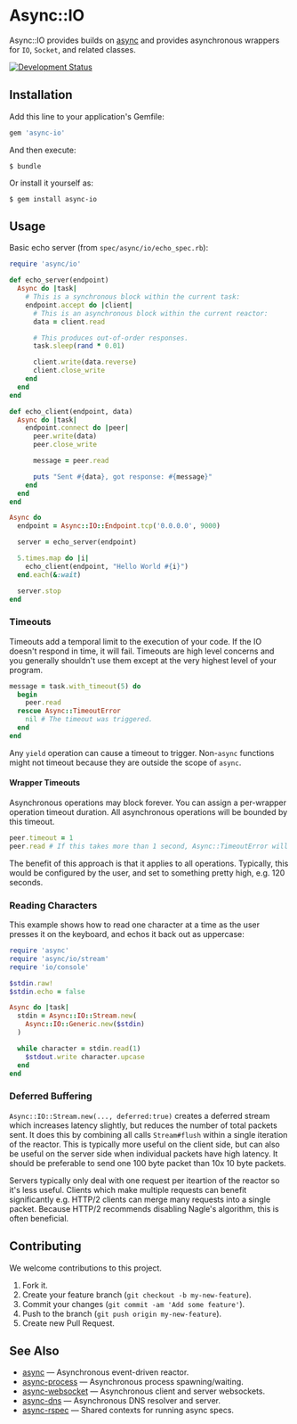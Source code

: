 # Async::IO

Async::IO provides builds on [async](https://github.com/socketry/async) and provides asynchronous wrappers for `IO`, `Socket`, and related classes.

[![Development Status](https://github.com/socketry/async-io/workflows/Test/badge.svg)](https://github.com/socketry/async-io/actions?workflow=Test)

## Installation

Add this line to your application's Gemfile:

``` ruby
gem 'async-io'
```

And then execute:

    $ bundle

Or install it yourself as:

    $ gem install async-io

## Usage

Basic echo server (from `spec/async/io/echo_spec.rb`):

``` ruby
require 'async/io'

def echo_server(endpoint)
  Async do |task|
    # This is a synchronous block within the current task:
    endpoint.accept do |client|
      # This is an asynchronous block within the current reactor:
      data = client.read

      # This produces out-of-order responses.
      task.sleep(rand * 0.01)

      client.write(data.reverse)
      client.close_write
    end
  end
end

def echo_client(endpoint, data)
  Async do |task|
    endpoint.connect do |peer|
      peer.write(data)
      peer.close_write

      message = peer.read

      puts "Sent #{data}, got response: #{message}"
    end
  end
end

Async do
  endpoint = Async::IO::Endpoint.tcp('0.0.0.0', 9000)

  server = echo_server(endpoint)

  5.times.map do |i|
    echo_client(endpoint, "Hello World #{i}")
  end.each(&:wait)

  server.stop
end
```

### Timeouts

Timeouts add a temporal limit to the execution of your code. If the IO doesn't respond in time, it will fail. Timeouts are high level concerns and you generally shouldn't use them except at the very highest level of your program.

``` ruby
message = task.with_timeout(5) do
  begin
    peer.read
  rescue Async::TimeoutError
    nil # The timeout was triggered.
  end
end
```

Any `yield` operation can cause a timeout to trigger. Non-`async` functions might not timeout because they are outside the scope of `async`.

#### Wrapper Timeouts

Asynchronous operations may block forever. You can assign a per-wrapper operation timeout duration. All asynchronous operations will be bounded by this timeout.

``` ruby
peer.timeout = 1
peer.read # If this takes more than 1 second, Async::TimeoutError will be raised.
```

The benefit of this approach is that it applies to all operations. Typically, this would be configured by the user, and set to something pretty high, e.g. 120 seconds.

### Reading Characters

This example shows how to read one character at a time as the user presses it on the keyboard, and echos it back out as uppercase:

``` ruby
require 'async'
require 'async/io/stream'
require 'io/console'

$stdin.raw!
$stdin.echo = false

Async do |task|
  stdin = Async::IO::Stream.new(
    Async::IO::Generic.new($stdin)
  )

  while character = stdin.read(1)
    $stdout.write character.upcase
  end
end
```

### Deferred Buffering

`Async::IO::Stream.new(..., deferred:true)` creates a deferred stream which increases latency slightly, but reduces the number of total packets sent. It does this by combining all calls `Stream#flush` within a single iteration of the reactor. This is typically more useful on the client side, but can also be useful on the server side when individual packets have high latency. It should be preferable to send one 100 byte packet than 10x 10 byte packets.

Servers typically only deal with one request per iteartion of the reactor so it's less useful. Clients which make multiple requests can benefit significantly e.g. HTTP/2 clients can merge many requests into a single packet. Because HTTP/2 recommends disabling Nagle's algorithm, this is often beneficial.

## Contributing

We welcome contributions to this project.

1.  Fork it.
2.  Create your feature branch (`git checkout -b my-new-feature`).
3.  Commit your changes (`git commit -am 'Add some feature'`).
4.  Push to the branch (`git push origin my-new-feature`).
5.  Create new Pull Request.

## See Also

  - [async](https://github.com/socketry/async) — Asynchronous event-driven reactor.
  - [async-process](https://github.com/socketry/async-process) — Asynchronous process spawning/waiting.
  - [async-websocket](https://github.com/socketry/async-websocket) — Asynchronous client and server websockets.
  - [async-dns](https://github.com/socketry/async-dns) — Asynchronous DNS resolver and server.
  - [async-rspec](https://github.com/socketry/async-rspec) — Shared contexts for running async specs.

